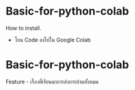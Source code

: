 # Basic-for-python-colab
 
 How to install.
  - โยน Code ลงไปใน Google Colab

# Basic-for-python-colab
Feature
    - เรื่องที่เรียนมาการส่งการบ้านทั้งหมด